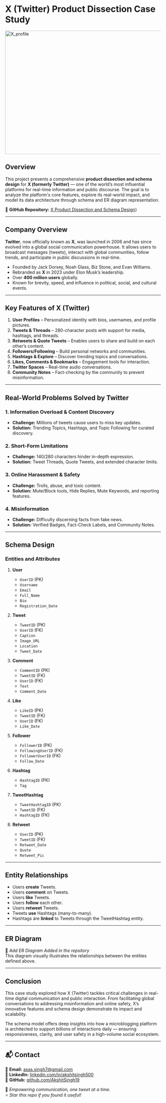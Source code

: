 # **X (Twitter) Product Dissection Case Study**

<img width="900" height="400" alt="X_profile" src="https://github.com/user-attachments/assets/804b01f7-e846-4e2f-bd09-a3be32429d64" />

## **Overview**
This project presents a comprehensive **product dissection and schema design** for **X (formerly Twitter)** — one of the world’s most influential platforms for real-time information and public discourse. The goal is to analyze the platform's core features, explore its real-world impact, and model its data architecture through schema and ER diagram representation.

🔗 **GitHub Repository:** [X Product Dissection and Schema Design](https://github.com/AkshitSingh19/Product_Disection_Twitter_X))

---

## **Company Overview**
**Twitter**, now officially known as **X**, was launched in 2006 and has since evolved into a global social communication powerhouse. It allows users to broadcast messages (tweets), interact with global communities, follow trends, and participate in public discussions in real-time.

- Founded by Jack Dorsey, Noah Glass, Biz Stone, and Evan Williams.
- Rebranded as **X** in 2023 under Elon Musk’s leadership.
- Over **400 million users** globally.
- Known for brevity, speed, and influence in political, social, and cultural events.

---

## **Key Features of X (Twitter)**
1. **User Profiles** – Personalized identity with bios, usernames, and profile pictures.
2. **Tweets & Threads** – 280-character posts with support for media, hashtags, and threads.
3. **Retweets & Quote Tweets** – Enables users to share and build on each other’s content.
4. **Followers/Following** – Build personal networks and communities.
5. **Hashtags & Explore** – Discover trending topics and conversations.
6. **Likes, Comments & Bookmarks** – Engagement tools for interaction.
7. **Twitter Spaces** – Real-time audio conversations.
8. **Community Notes** – Fact-checking by the community to prevent misinformation.

---

## **Real-World Problems Solved by Twitter**

### 1. **Information Overload & Content Discovery**
- **Challenge:** Millions of tweets cause users to miss key updates.
- **Solution:** Trending Topics, Hashtags, and Topic Following for curated discovery.

### 2. **Short-Form Limitations**
- **Challenge:** 140/280 characters hinder in-depth expression.
- **Solution:** Tweet Threads, Quote Tweets, and extended character limits.

### 3. **Online Harassment & Safety**
- **Challenge:** Trolls, abuse, and toxic content.
- **Solution:** Mute/Block tools, Hide Replies, Mute Keywords, and reporting features.

### 4. **Misinformation**
- **Challenge:** Difficulty discerning facts from fake news.
- **Solution:** Verified Badges, Fact-Check Labels, and Community Notes.

---

## **Schema Design**

### **Entities and Attributes**

1. **User**
   - `UserID` (PK)
   - `Username`
   - `Email`
   - `Full_Name`
   - `Bio`
   - `Registration_Date`

2. **Tweet**
   - `TweetID` (PK)
   - `UserID` (FK)
   - `Caption`
   - `Image_URL`
   - `Location`
   - `Tweet_Date`

3. **Comment**
   - `CommentID` (PK)
   - `TweetID` (FK)
   - `UserID` (FK)
   - `Text`
   - `Comment_Date`

4. **Like**
   - `LikeID` (PK)
   - `TweetID` (FK)
   - `UserID` (FK)
   - `Like_Date`

5. **Follower**
   - `FollowerID` (PK)
   - `FollowingUserID` (FK)
   - `FollowerUserID` (FK)
   - `Follow_Date`

6. **Hashtag**
   - `HashtagID` (PK)
   - `Tag`

7. **TweetHashtag**
   - `TweetHashtagID` (PK)
   - `TweetID` (FK)
   - `HashtagID` (FK)

8. **Retweet**
   - `UserID` (PK)
   - `TweetID` (FK)
   - `Retweet_Date`
   - `Quote`
   - `Retweet_Pic`

---

## **Entity Relationships**

- Users **create** Tweets.
- Users **comment** on Tweets.
- Users **like** Tweets.
- Users **follow** each other.
- Users **retweet** Tweets.
- Tweets **use** Hashtags (many-to-many).
- Hashtags are **linked** to Tweets through the TweetHashtag entity.

---

## **ER Diagram**
📌 *Add ER Diagram Added in the repsitory*  
This diagram visually illustrates the relationships between the entities defined above.

---

## **Conclusion**
This case study explored how X (Twitter) tackles critical challenges in real-time digital communication and public interaction. From facilitating global conversations to addressing misinformation and online safety, X’s innovative features and schema design demonstrate its impact and scalability.

The schema model offers deep insights into how a microblogging platform is architected to support billions of interactions daily — ensuring responsiveness, clarity, and user safety in a high-volume social ecosystem.

---

## 📬 Contact
📩 **Email:** [asas.singh7@gmail.com](mailto:asas.singh7@gmail.com)  
🔗 **LinkedIn:** [linkedin.com/in/akshitsingh500](https://linkedin.com/in/akshitsingh500)  
🔗 **GitHub:** [github.com/AkshitSingh19](https://github.com/AkshitSingh19)

🚀 *Empowering communication, one tweet at a time.*  
⭐ *Star this repo if you found it useful!*
